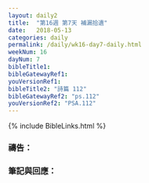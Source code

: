 ```yaml
---
layout: daily2
title:  "第16週 第7天 補漏拾遺"
date:   2018-05-13
categories: daily
permalink: /daily/wk16-day7-daily.html
weekNum: 16
dayNum: 7
bibleTitle1: 
bibleGatewayRef1: 
youVersionRef1: 
bibleTitle2: "詩篇 112"
bibleGatewayRef2: "ps.112"
youVersionRef2: "PSA.112"
---
```


{% include BibleLinks.html %}

### 禱告：

### 筆記與回應：

